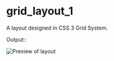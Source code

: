 # grid_layout_1
A layout designed in CSS 3 Grid System.

Output::

![Preview of layout](https://github.com/VaibhaviKhachane/grid_layout_1/preview_grid_layout_1.git)
